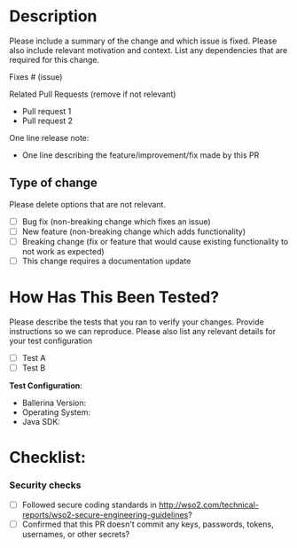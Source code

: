 # Description

Please include a summary of the change and which issue is fixed. Please also include relevant motivation and context. List any dependencies that are required for this change.

Fixes # (issue)

Related Pull Requests (remove if not relevant)
- Pull request 1
- Pull request 2

One line release note: 
- One line describing the feature/improvement/fix made by this PR 

## Type of change

Please delete options that are not relevant.

- [ ] Bug fix (non-breaking change which fixes an issue)
- [ ] New feature (non-breaking change which adds functionality)
- [ ] Breaking change (fix or feature that would cause existing functionality to not work as expected)
- [ ] This change requires a documentation update

# How Has This Been Tested?

Please describe the tests that you ran to verify your changes. Provide instructions so we can reproduce. Please also list any relevant details for your test configuration

- [ ] Test A
- [ ] Test B

**Test Configuration**:
* Ballerina Version:
* Operating System:
* Java SDK: 

# Checklist:

### Security checks
 - [ ] Followed secure coding standards in http://wso2.com/technical-reports/wso2-secure-engineering-guidelines? 
 - [ ] Confirmed that this PR doesn't commit any keys, passwords, tokens, usernames, or other secrets? 

